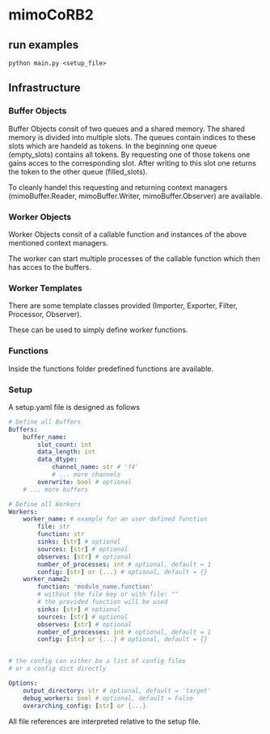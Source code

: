 # mimoCoRB2

## run examples
```python main.py <setup_file>```


## Infrastructure
### Buffer Objects
Buffer Objects consit of two queues and a shared memory.
The shared memory is divided into multiple slots.
The queues contain indices to these slots which are handeld as tokens. In the beginning one queue (empty_slots) contains all tokens. By requesting one of those tokens one gains acces to the corresponding slot. After writing to this slot one returns the token to the other queue (filled_slots).

To cleanly handel this requesting and returning context managers (mimoBuffer.Reader, mimoBuffer.Writer, mimoBuffer.Observer) are available.

### Worker Objects
Worker Objects consit of a callable function and instances of the above mentioned context managers.

The worker can start multiple processes of the callable function which then has acces to the buffers.

### Worker Templates
There are some template classes provided (Importer, Exporter, Filter, Processor, Observer).

These can be used to simply define worker functions.

### Functions
Inside the functions folder predefined functions are available.


### Setup
A setup.yaml file is designed as follows
```yaml
# Define all Buffers
Buffers:
    buffer_name:
        slot_count: int
        data_length: int
        data_dtype:
            channel_name: str # 'f4'
            # ... more channels
        overwrite: bool # optional
    # ... more buffers

# Define all Workers
Workers:
    worker_name: # example for an user defined function
        file: str
        function: str
        sinks: [str] # optional
        sources: [str] # optional
        observes: [str] # optional
        number_of_processes: int # optional, default = 1
        config: [str] or {...} # optional, default = {}
    worker_name2:
        function: 'module_name.function' 
        # without the file key or with file: ""
        # the provided function will be used
        sinks: [str] # optional
        sources: [str] # optional
        observes: [str] # optional
        number_of_processes: int # optional, default = 1
        config: [str] or {...} # optional, default = {}


# the config can either be a list of config files 
# or a config dict directly

Options:
    output_directory: str # optional, default = 'target'
    debug_workers: bool # optional, default = False
    overarching_config: [str] or {...}
```
All file references are interpreted relative to the setup file.